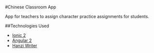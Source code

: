 #Chinese Classroom App

App for teachers to assign character practice assignments for students.

##Technologies Used
- [Ionic 2](https://ionicframework.com/docs/)
- [Angular 2](https://angular.io/)
- [Hanzi Writer](http://chanind.github.io/hanzi-writer/)
